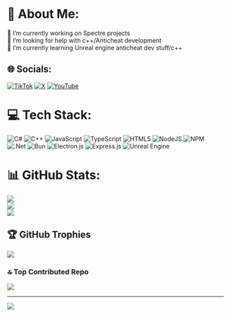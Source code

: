# 💫 About Me:
🔭 I’m currently working on Spectre projects <br>🤝 I’m looking for help with c++/Anticheat development<br>🌱 I’m currently learning Unreal engine anticheat dev stuff/c++


## 🌐 Socials:
[![TikTok](https://img.shields.io/badge/TikTok-%23000000.svg?logo=TikTok&logoColor=white)](https://tiktok.com/@antiparty) [![X](https://img.shields.io/badge/X-black.svg?logo=X&logoColor=white)](https://x.com/AntipartyVAL) [![YouTube](https://img.shields.io/badge/YouTube-%23FF0000.svg?logo=YouTube&logoColor=white)](https://youtube.com/@Antiparty) 

# 💻 Tech Stack:
![C#](https://img.shields.io/badge/c%23-%23239120.svg?style=for-the-badge&logo=csharp&logoColor=white) ![C++](https://img.shields.io/badge/c++-%2300599C.svg?style=for-the-badge&logo=c%2B%2B&logoColor=white) ![JavaScript](https://img.shields.io/badge/javascript-%23323330.svg?style=for-the-badge&logo=javascript&logoColor=%23F7DF1E) ![TypeScript](https://img.shields.io/badge/typescript-%23007ACC.svg?style=for-the-badge&logo=typescript&logoColor=white) ![HTML5](https://img.shields.io/badge/html5-%23E34F26.svg?style=for-the-badge&logo=html5&logoColor=white) ![NodeJS](https://img.shields.io/badge/node.js-6DA55F?style=for-the-badge&logo=node.js&logoColor=white) ![NPM](https://img.shields.io/badge/NPM-%23CB3837.svg?style=for-the-badge&logo=npm&logoColor=white) ![.Net](https://img.shields.io/badge/.NET-5C2D91?style=for-the-badge&logo=.net&logoColor=white) ![Bun](https://img.shields.io/badge/Bun-%23000000.svg?style=for-the-badge&logo=bun&logoColor=white) ![Electron.js](https://img.shields.io/badge/Electron-191970?style=for-the-badge&logo=Electron&logoColor=white) ![Express.js](https://img.shields.io/badge/express.js-%23404d59.svg?style=for-the-badge&logo=express&logoColor=%2361DAFB) ![Unreal Engine](https://img.shields.io/badge/unrealengine-%23313131.svg?style=for-the-badge&logo=unrealengine&logoColor=white)
# 📊 GitHub Stats:
![](https://github-readme-stats.vercel.app/api?username=antiparty&theme=dark&hide_border=false&include_all_commits=true&count_private=false)<br/>
![](https://github-readme-streak-stats.herokuapp.com/?user=antiparty&theme=dark&hide_border=false)<br/>
![](https://github-readme-stats.vercel.app/api/top-langs/?username=antiparty&theme=dark&hide_border=false&include_all_commits=true&count_private=false&layout=compact)

## 🏆 GitHub Trophies
![](https://github-profile-trophy.vercel.app/?username=antiparty&theme=dark&no-frame=true&no-bg=true&margin-w=4)

### 🔝 Top Contributed Repo
![](https://github-contributor-stats.vercel.app/api?username=antiparty&limit=5&theme=dark&combine_all_yearly_contributions=true)

---
[![](https://visitcount.itsvg.in/api?id=antiparty&icon=0&color=0)](https://visitcount.itsvg.in)

<!-- Proudly created with GPRM ( https://gprm.itsvg.in ) -->
